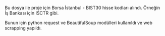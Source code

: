 Bu dosya ile proje için Borsa İstanbul - BIST30 hisse kodları alındı. 
Örneğin İş Bankası için ISCTR gibi.

Bunun için python request ve BeautifulSoup modülleri kullanıldı ve web scrapping yapıldı.

